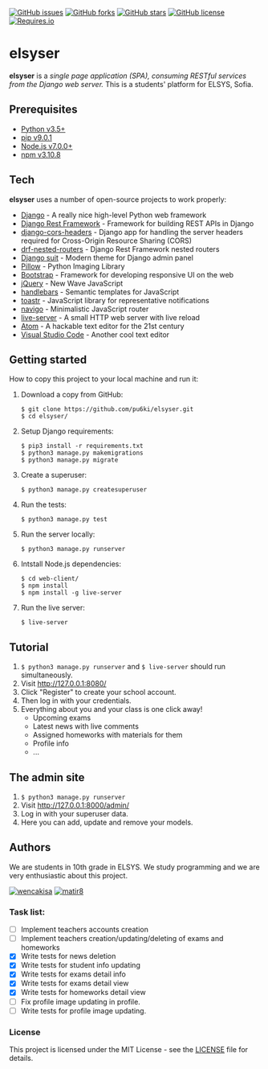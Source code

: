 [![GitHub issues](https://img.shields.io/github/issues/pu6ki/elsyser.svg)](https://github.com/pu6ki/elsyser/issues)
[![GitHub forks](https://img.shields.io/github/forks/pu6ki/elsyser.svg)](https://github.com/pu6ki/elsyser/network)
[![GitHub stars](https://img.shields.io/github/stars/pu6ki/elsyser.svg)](https://github.com/pu6ki/elsyser/stargazers)
[![GitHub license](https://img.shields.io/badge/license-MIT-blue.svg)](https://raw.githubusercontent.com/pu6ki/elsyser/master/LICENSE)
[![Requires.io](https://img.shields.io/requires/github/pu6ki/elsyser.svg)](https://raw.githubusercontent.com/pu6ki/elsyser/master/requirements.txt)

# elsyser

**elsyser** is a *single page application (SPA), consuming RESTful services from the Django web server.*
This is a students' platform for ELSYS, Sofia.

## Prerequisites

- [Python v3.5+](https://www.python.org/downloads/)
- [pip v9.0.1](https://pypi.python.org/pypi/pip)
- [Node.js v7.0.0+](https://nodejs.org/en/)
- [npm v3.10.8](https://docs.npmjs.com/getting-started/installing-node)

## Tech

**elsyser** uses a number of open-source projects to work properly:

* [Django](https://github.com/django/django) - A really nice high-level Python web framework
* [Django Rest Framework](https://github.com/tomchristie/django-rest-framework) - Framework for building REST APIs in Django
* [django-cors-headers](https://github.com/ottoyiu/django-cors-headers) - Django app for handling the server headers required for Cross-Origin Resource Sharing (CORS)
* [drf-nested-routers](https://github.com/alanjds/drf-nested-routers) - Django Rest Framework nested routers
* [Django suit](https://github.com/darklow/django-suit) - Modern theme for Django admin panel
* [Pillow](https://github.com/python-pillow/Pillow) - Python Imaging Library
* [Bootstrap](https://github.com/twbs/bootstrap) - Framework for developing responsive UI on the web
* [jQuery](https://github.com/jquery/jquery) - New Wave JavaScript
* [handlebars](https://github.com/wycats/handlebars.js/) - Semantic templates for JavaScript
* [toastr](https://github.com/CodeSeven/toastr) - JavaScript library for representative notifications
* [navigo](https://github.com/krasimir/navigo) - Minimalistic JavaScript router
* [live-server](https://github.com/tapio/live-server) - A small HTTP web server with live reload
* [Atom](https://github.com/atom/atom) - A hackable text editor for the 21st century
* [Visual Studio Code](https://github.com/Microsoft/vscode) - Another cool text editor

## Getting started

How to copy this project to your local machine and run it:

1. Download a copy from GitHub:

    ```
    $ git clone https://github.com/pu6ki/elsyser.git
    $ cd elsyser/
    ```

2. Setup Django requirements:

    ```
    $ pip3 install -r requirements.txt
    $ python3 manage.py makemigrations
    $ python3 manage.py migrate
    ```

3. Create a superuser:

    ```
    $ python3 manage.py createsuperuser
    ```

4. Run the tests:

    ```
    $ python3 manage.py test
    ```

5. Run the server locally:

    ```
    $ python3 manage.py runserver
    ```

6. Intstall Node.js dependencies:

    ```
    $ cd web-client/
    $ npm install
    $ npm install -g live-server
    ```

7. Run the live server:

    ```
    $ live-server
    ```

## Tutorial

1. `$ python3 manage.py runserver` and `$ live-server` should run simultaneously.
2. Visit http://127.0.0.1:8080/
3. Click "Register" to create your school account.
4. Then log in with your credentials.
5. Everything about you and your class is one click away!
    - Upcoming exams
    - Latest news with live comments
    - Assigned homeworks with materials for them
    - Profile info
    - ...

## The admin site

1. `$ python3 manage.py runserver`
2. Visit http://127.0.0.1:8000/admin/
3. Log in with your superuser data.
4. Here you can add, update and remove your models.

## Authors

We are students in 10th grade in ELSYS. We study programming and we are very enthusiastic about this project.

[![wencakisa](https://img.shields.io/badge/wencakisa-python-blue.svg)](https://github.com/wencakisa)
[![matir8](https://img.shields.io/badge/matir8-javascript-yellow.svg)](https://github.com/matir8)

### Task list:

- [ ] Implement teachers accounts creation
- [ ] Implement teachers creation/updating/deleting of exams and homeworks
- [x] Write tests for news deletion
- [x] Write tests for student info updating
- [x] Write tests for exams detail info
- [x] Write tests for exams detail view
- [x] Write tests for homeworks detail view
- [ ] Fix profile image updating in profile.
- [ ] Write tests for profile image updating.

### License

This project is licensed under the MIT License - see the [LICENSE](LICENSE) file for details.
